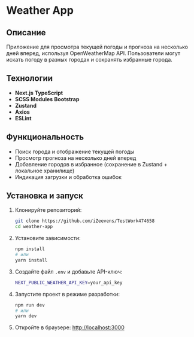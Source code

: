# Weather App

## Описание
Приложение для просмотра текущей погоды и прогноза на несколько дней вперед, используя OpenWeatherMap API. Пользователи могут искать погоду в разных городах и сохранять избранные города.

## Технологии
- **Next.js** **TypeScript**
- **SCSS Modules** **Bootstrap**
- **Zustand**
- **Axios** 
- **ESLint**

## Функциональность
- Поиск города и отображение текущей погоды
- Просмотр прогноза на несколько дней вперед
- Добавление городов в избранное (сохранение в Zustand + локальное хранилище)
- Индикация загрузки и обработка ошибок

## Установка и запуск
1. Клонируйте репозиторий:
   ```sh
   git clone https://github.com/iZeevens/TestWork474658
   cd weather-app
   ```
2. Установите зависимости:
   ```sh
   npm install
   # или
   yarn install
   ```
3. Создайте файл `.env` и добавьте API-ключ:
   ```sh
   NEXT_PUBLIC_WEATHER_API_KEY=your_api_key
   ```
4. Запустите проект в режиме разработки:
   ```sh
   npm run dev
   # или
   yarn dev
   ```
5. Откройте в браузере: [http://localhost:3000](http://localhost:3000)

